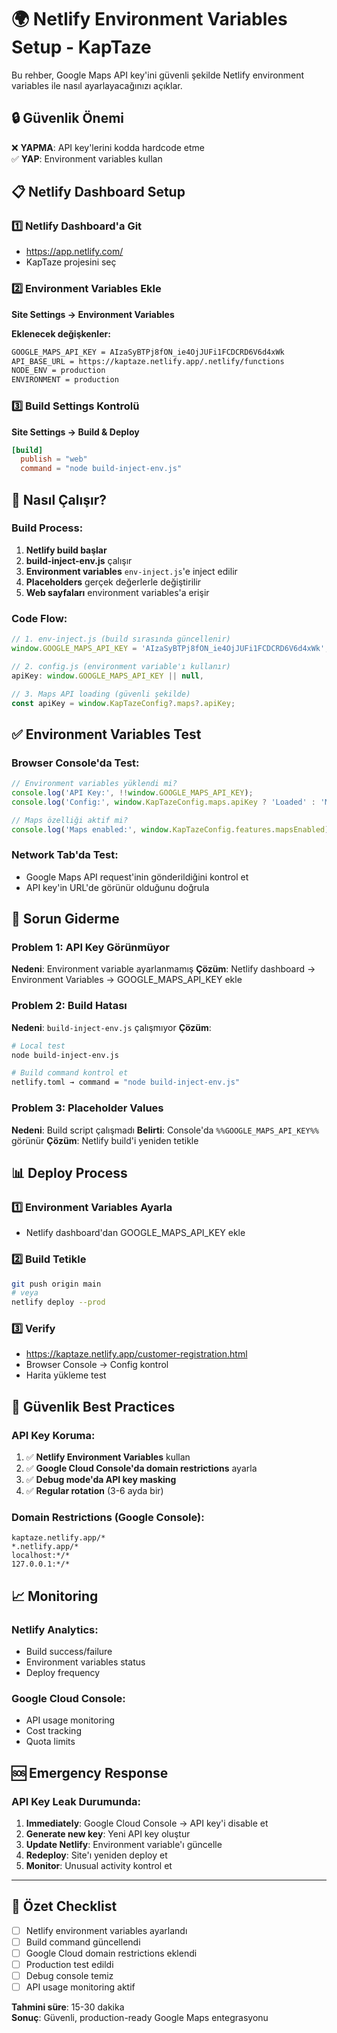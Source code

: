 # 🌍 Netlify Environment Variables Setup - KapTaze

Bu rehber, Google Maps API key'ini güvenli şekilde Netlify environment variables ile nasıl ayarlayacağınızı açıklar.

## 🔒 Güvenlik Önemi

❌ **YAPMA**: API key'lerini kodda hardcode etme  
✅ **YAP**: Environment variables kullan

## 📋 Netlify Dashboard Setup

### 1️⃣ Netlify Dashboard'a Git
- https://app.netlify.com/
- KapTaze projesini seç

### 2️⃣ Environment Variables Ekle
**Site Settings → Environment Variables**

**Eklenecek değişkenler:**
```bash
GOOGLE_MAPS_API_KEY = AIzaSyBTPj8fON_ie4OjJUFi1FCDCRD6V6d4xWk
API_BASE_URL = https://kaptaze.netlify.app/.netlify/functions  
NODE_ENV = production
ENVIRONMENT = production
```

### 3️⃣ Build Settings Kontrolü
**Site Settings → Build & Deploy**

```toml
[build]
  publish = "web"
  command = "node build-inject-env.js"
```

## 🔧 Nasıl Çalışır?

### Build Process:
1. **Netlify build başlar**
2. **build-inject-env.js** çalışır
3. **Environment variables** `env-inject.js`'e inject edilir  
4. **Placeholders** gerçek değerlerle değiştirilir
5. **Web sayfaları** environment variables'a erişir

### Code Flow:
```javascript
// 1. env-inject.js (build sırasında güncellenir)
window.GOOGLE_MAPS_API_KEY = 'AIzaSyBTPj8fON_ie4OjJUFi1FCDCRD6V6d4xWk';

// 2. config.js (environment variable'ı kullanır)
apiKey: window.GOOGLE_MAPS_API_KEY || null,

// 3. Maps API loading (güvenli şekilde)
const apiKey = window.KapTazeConfig?.maps?.apiKey;
```

## ✅ Environment Variables Test

### Browser Console'da Test:
```javascript
// Environment variables yüklendi mi?
console.log('API Key:', !!window.GOOGLE_MAPS_API_KEY);
console.log('Config:', window.KapTazeConfig.maps.apiKey ? 'Loaded' : 'Missing');

// Maps özelliği aktif mi?
console.log('Maps enabled:', window.KapTazeConfig.features.mapsEnabled);
```

### Network Tab'da Test:
- Google Maps API request'inin gönderildiğini kontrol et
- API key'in URL'de görünür olduğunu doğrula

## 🚨 Sorun Giderme

### Problem 1: API Key Görünmüyor
**Nedeni**: Environment variable ayarlanmamış
**Çözüm**: Netlify dashboard → Environment Variables → GOOGLE_MAPS_API_KEY ekle

### Problem 2: Build Hatası
**Nedeni**: `build-inject-env.js` çalışmıyor
**Çözüm**: 
```bash
# Local test
node build-inject-env.js

# Build command kontrol et
netlify.toml → command = "node build-inject-env.js"
```

### Problem 3: Placeholder Values
**Nedeni**: Build script çalışmadı
**Belirti**: Console'da `%%GOOGLE_MAPS_API_KEY%%` görünür
**Çözüm**: Netlify build'i yeniden tetikle

## 📊 Deploy Process

### 1️⃣ Environment Variables Ayarla
- Netlify dashboard'dan GOOGLE_MAPS_API_KEY ekle

### 2️⃣ Build Tetikle  
```bash
git push origin main
# veya
netlify deploy --prod
```

### 3️⃣ Verify
- https://kaptaze.netlify.app/customer-registration.html
- Browser Console → Config kontrol
- Harita yükleme test

## 🔐 Güvenlik Best Practices

### API Key Koruma:
1. ✅ **Netlify Environment Variables** kullan
2. ✅ **Google Cloud Console'da domain restrictions** ayarla  
3. ✅ **Debug mode'da API key masking**
4. ✅ **Regular rotation** (3-6 ayda bir)

### Domain Restrictions (Google Console):
```
kaptaze.netlify.app/*
*.netlify.app/*
localhost:*/*
127.0.0.1:*/*
```

## 📈 Monitoring

### Netlify Analytics:
- Build success/failure
- Environment variables status
- Deploy frequency

### Google Cloud Console:
- API usage monitoring  
- Cost tracking
- Quota limits

## 🆘 Emergency Response

### API Key Leak Durumunda:
1. **Immediately**: Google Cloud Console → API key'i disable et
2. **Generate new key**: Yeni API key oluştur
3. **Update Netlify**: Environment variable'ı güncelle  
4. **Redeploy**: Site'ı yeniden deploy et
5. **Monitor**: Unusual activity kontrol et

---

## 🎯 Özet Checklist

- [ ] Netlify environment variables ayarlandı
- [ ] Build command güncellendi  
- [ ] Google Cloud domain restrictions eklendi
- [ ] Production test edildi
- [ ] Debug console temiz
- [ ] API usage monitoring aktif

**Tahmini süre**: 15-30 dakika  
**Sonuç**: Güvenli, production-ready Google Maps entegrasyonu
